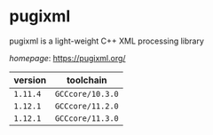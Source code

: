 # pugixml

pugixml is a light-weight C++ XML processing library

*homepage*: <https://pugixml.org/>

version | toolchain
--------|----------
``1.11.4`` | ``GCCcore/10.3.0``
``1.12.1`` | ``GCCcore/11.2.0``
``1.12.1`` | ``GCCcore/11.3.0``
